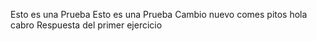 Esto es una Prueba
Esto es una Prueba
Cambio nuevo
comes pitos
hola cabro
Respuesta del primer ejercicio